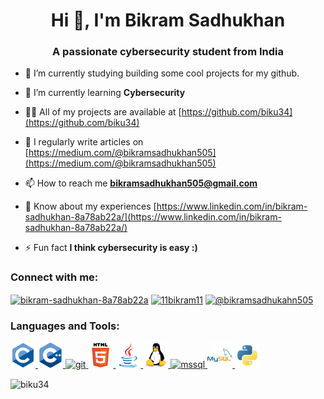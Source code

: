 <h1 align="center">Hi 👋, I'm Bikram Sadhukhan</h1>
<h3 align="center">A passionate cybersecurity student from India</h3>

- 🔭 I’m currently studying building some cool projects for my github.
  
- 🌱 I’m currently learning **Cybersecurity**

- 👨‍💻 All of my projects are available at [https://github.com/biku34](https://github.com/biku34)

- 📝 I regularly write articles on [https://medium.com/@bikramsadhukhan505](https://medium.com/@bikramsadhukhan505)

- 📫 How to reach me **bikramsadhukhan505@gmail.com**

- 📄 Know about my experiences [https://www.linkedin.com/in/bikram-sadhukhan-8a78ab22a/](https://www.linkedin.com/in/bikram-sadhukhan-8a78ab22a/)

- ⚡ Fun fact **I think cybersecurity is easy :)**

<h3 align="left">Connect with me:</h3>
<p align="left">
<a href="https://linkedin.com/in/bikram-sadhukhan-8a78ab22a" target="blank"><img align="center" src="https://raw.githubusercontent.com/rahuldkjain/github-profile-readme-generator/master/src/images/icons/Social/linked-in-alt.svg" alt="bikram-sadhukhan-8a78ab22a" height="30" width="40" /></a>
<a href="https://instagram.com/11bikram11" target="blank"><img align="center" src="https://raw.githubusercontent.com/rahuldkjain/github-profile-readme-generator/master/src/images/icons/Social/instagram.svg" alt="11bikram11" height="30" width="40" /></a>
<a href="https://medium.com/@bikramsadhukahn505" target="blank"><img align="center" src="https://raw.githubusercontent.com/rahuldkjain/github-profile-readme-generator/master/src/images/icons/Social/medium.svg" alt="@bikramsadhukahn505" height="30" width="40" /></a>
</p>

<h3 align="left">Languages and Tools:</h3>
<p align="left"> <a href="https://www.cprogramming.com/" target="_blank" rel="noreferrer"> <img src="https://raw.githubusercontent.com/devicons/devicon/master/icons/c/c-original.svg" alt="c" width="40" height="40"/> </a> <a href="https://www.w3schools.com/cpp/" target="_blank" rel="noreferrer"> <img src="https://raw.githubusercontent.com/devicons/devicon/master/icons/cplusplus/cplusplus-original.svg" alt="cplusplus" width="40" height="40"/> </a> <a href="https://git-scm.com/" target="_blank" rel="noreferrer"> <img src="https://www.vectorlogo.zone/logos/git-scm/git-scm-icon.svg" alt="git" width="40" height="40"/> </a> <a href="https://www.w3.org/html/" target="_blank" rel="noreferrer"> <img src="https://raw.githubusercontent.com/devicons/devicon/master/icons/html5/html5-original-wordmark.svg" alt="html5" width="40" height="40"/> </a> <a href="https://www.java.com" target="_blank" rel="noreferrer"> <img src="https://raw.githubusercontent.com/devicons/devicon/master/icons/java/java-original.svg" alt="java" width="40" height="40"/> </a> <a href="https://www.linux.org/" target="_blank" rel="noreferrer"> <img src="https://raw.githubusercontent.com/devicons/devicon/master/icons/linux/linux-original.svg" alt="linux" width="40" height="40"/> </a> <a href="https://www.microsoft.com/en-us/sql-server" target="_blank" rel="noreferrer"> <img src="https://www.svgrepo.com/show/303229/microsoft-sql-server-logo.svg" alt="mssql" width="40" height="40"/> </a> <a href="https://www.mysql.com/" target="_blank" rel="noreferrer"> <img src="https://raw.githubusercontent.com/devicons/devicon/master/icons/mysql/mysql-original-wordmark.svg" alt="mysql" width="40" height="40"/> </a> <a href="https://www.python.org" target="_blank" rel="noreferrer"> <img src="https://raw.githubusercontent.com/devicons/devicon/master/icons/python/python-original.svg" alt="python" width="40" height="40"/> </a> </p>

<p><img align="center" src="https://github-readme-stats.vercel.app/api/top-langs?username=biku34&show_icons=true&locale=en&layout=compact" alt="biku34" /></p>
